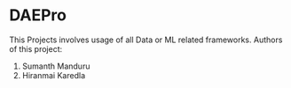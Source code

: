 # DAEPro
This Projects involves usage of all Data or ML related frameworks. Authors of this project:
1. Sumanth Manduru
2. Hiranmai Karedla

